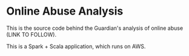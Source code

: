 # Online Abuse Analysis

This is the source code behind the Guardian's analysis of online abuse (LINK TO FOLLOW).

This is a Spark + Scala application, which runs on AWS.
